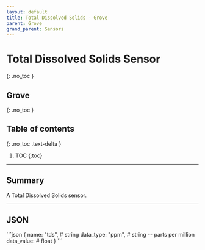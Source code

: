 ```yaml
---
layout: default
title: Total Dissolved Solids - Grove
parent: Grove
grand_parent: Sensors
---
```


# Total Dissolved Solids Sensor
{: .no_toc }
## Grove
{: .no_toc }

## Table of contents
{: .no_toc .text-delta }

1. TOC
{:toc}

---

## Summary

A Total Dissolved Solids sensor.

---

## JSON 

<div class="code-example" markdown="1">
```json
{
  name: "tds",       # string
  data_type: "ppm",  # string -- parts per million
  data_value:        # float
}
```
</div>
